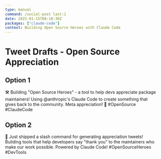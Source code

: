 ```yaml
---
type: manual
command: /social-post last:1
date: 2025-01-15T08:10:30Z
packages: ["claude-code"]
context: Building Open Source Heroes with Claude Code
---
```


# Tweet Drafts - Open Source Appreciation

## Option 1
🛠️ Building "Open Source Heroes" - a tool to help devs appreciate package maintainers! Using @anthropic's Claude Code to create something that gives back to the community. Meta appreciation! 🙏 #OpenSource #ClaudeCode

## Option 2
💝 Just shipped a slash command for generating appreciation tweets! Building tools that help developers say "thank you" to the maintainers who make our work possible. Powered by Claude Code! #OpenSourceHeroes #DevTools